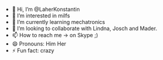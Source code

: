 - 👋 Hi, I’m @LaherKonstantin
- 👀 I’m interested in milfs
- 🌱 I’m currently learning mechatronics
- 💞️ I’m looking to collaborate with Lindna, Josch and Mader.
- 📫 How to reach me -> on Skype ;)
- 😄 Pronouns: Him Her
- ⚡ Fun fact: crazy

<!---
LaherKonstantin/LaherKonstantin is a ✨ special ✨ repository because its `README.md` (this file) appears on your GitHub profile.
You can click the Preview link to take a look at your changes.
--->
